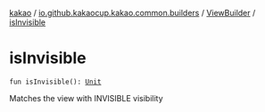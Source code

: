 [kakao](../../index.md) / [io.github.kakaocup.kakao.common.builders](../index.md) / [ViewBuilder](index.md) / [isInvisible](./is-invisible.md)

# isInvisible

`fun isInvisible(): `[`Unit`](https://kotlinlang.org/api/latest/jvm/stdlib/kotlin/-unit/index.html)

Matches the view with INVISIBLE visibility

